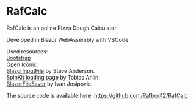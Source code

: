 # RafCalc
RafCalc is an online Pizza Dough Calculator.

Developed in Blazor WebAssembly with VSCode.

Used resources:<br>
<a href="https://getbootstrap.com/">Bootstrap</a><br>
<a href="https://useiconic.com/open">Open Iconic</a><br>
<a href="https://github.com/SteveSandersonMS/BlazorInputFile">BlazorInputFile</a> by Steve Anderson.<br>
<a href="https://tobiasahlin.com/spinkit/">SpinKit loading page</a> by Tobias Ahlin.<br>
<a href="https://github.com/IvanJosipovic/BlazorFileSaver">BlazorFileSaver</a> by Ivan Josipovic.

The source code is available here: https://github.com/Rafbor42/RafCalc
